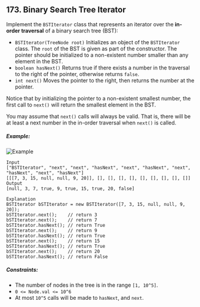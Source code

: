 ## 173. Binary Search Tree Iterator

Implement the ```BSTIterator``` class that represents an iterator over the **in-order traversal** of a binary search tree (BST):

* ```BSTIterator(TreeNode root)``` Initializes an object of the ```BSTIterator``` class. The ```root``` of the BST is given as part of the constructor. The pointer should be initialized to a non-existent number smaller than any element in the BST.
* ```boolean hasNext()``` Returns true if there exists a number in the traversal to the right of the pointer, otherwise returns ```false```.
* ```int next()``` Moves the pointer to the right, then returns the number at the pointer.

Notice that by initializing the pointer to a non-existent smallest number, the first call to ```next()``` will return the smallest element in the BST.

You may assume that ```next()``` calls will always be valid. That is, there will be at least a next number in the in-order traversal when ```next()``` is called.

##### Example:

![Example](https://assets.leetcode.com/uploads/2018/12/25/bst-tree.png)

```
Input
["BSTIterator", "next", "next", "hasNext", "next", "hasNext", "next", "hasNext", "next", "hasNext"]
[[[7, 3, 15, null, null, 9, 20]], [], [], [], [], [], [], [], [], []]
Output
[null, 3, 7, true, 9, true, 15, true, 20, false]

Explanation
BSTIterator bSTIterator = new BSTIterator([7, 3, 15, null, null, 9, 20]);
bSTIterator.next();    // return 3
bSTIterator.next();    // return 7
bSTIterator.hasNext(); // return True
bSTIterator.next();    // return 9
bSTIterator.hasNext(); // return True
bSTIterator.next();    // return 15
bSTIterator.hasNext(); // return True
bSTIterator.next();    // return 20
bSTIterator.hasNext(); // return False
```

##### Constraints:

* The number of nodes in the tree is in the range ```[1, 10^5]```.
* ```0 <= Node.val <= 10^6```
* At most ```10^5``` calls will be made to ```hasNext```, and ```next```.